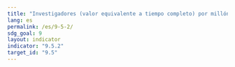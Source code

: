 ```yaml
---
title: "Investigadores (valor equivalente a tiempo completo) por millón de habitantes"
lang: es
permalink: /es/9-5-2/
sdg_goal: 9
layout: indicator
indicator: "9.5.2"
target_id: "9.5"
---
```



